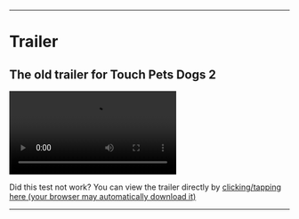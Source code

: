 
***

# Trailer

## The old trailer for Touch Pets Dogs 2

![The trailer has failed to load. A link to the video is below, although inconvenient.](/OldTrailer/Trailer1.mp4)

Did this test not work? You can view the trailer directly by [clicking/tapping here (your browser may automatically download it)](/OldTrailer/Trailer1.mp4)

***
